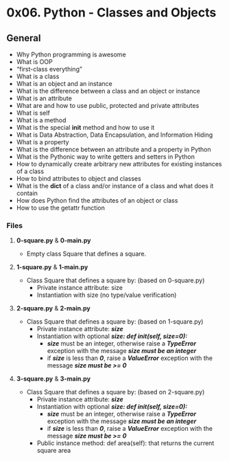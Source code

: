 # 0x06. Python - Classes and Objects

## General
   - Why Python programming is awesome
   - What is OOP
   - “first-class everything”
   - What is a class
   - What is an object and an instance
   - What is the difference between a class and an object or instance
   - What is an attribute
   - What are and how to use public, protected and private attributes
   - What is self
   - What is a method
   - What is the special __init__ method and how to use it
   - What is Data Abstraction, Data Encapsulation, and Information Hiding
   - What is a property
   - What is the difference between an attribute and a property in Python
   - What is the Pythonic way to write getters and setters in Python
   - How to dynamically create arbitrary new attributes for existing instances of a class
   - How to bind attributes to object and classes
   - What is the __dict__ of a class and/or instance of a class and what does it contain
   - How does Python find the attributes of an object or class
   - How to use the getattr function

### Files

1. **0-square.py** & **0-main.py**
   - Empty class Square that defines a square.

2. **1-square.py** & **1-main.py**
   - Class Square that defines a square by: (based on 0-square.py)
     - Private instance attribute: size
     - Instantiation with size (no type/value verification)

3. **2-square.py** & **2-main.py**
   - Class Square that defines a square by: (based on 1-square.py)
     - Private instance attribute: ***size***
     - Instantiation with optional ***size: def __init__(self, size=0):***
       - ***size*** must be an integer, otherwise raise a ***TypeError*** exception with the message ***size must be an integer***
       - if ***size*** is less than ***0***, raise a ***ValueError*** exception with the message ***size must be >= 0***

4. **3-square.py** & **3-main.py**
   - Class Square that defines a square by: (based on 2-square.py)
     - Private instance attribute: ***size***
     - Instantiation with optional ***size: def __init__(self, size=0):***
       - ***size*** must be an integer, otherwise raise a ***TypeError*** exception with the message ***size must be an integer***
       - if ***size*** is less than ***0***, raise a ***ValueError*** exception with the message ***size must be >= 0***
     - Public instance method: def area(self): that returns the current square area

